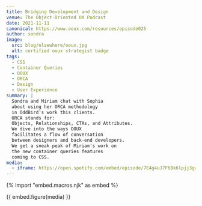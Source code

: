 ```yaml
---
title: Bridging Development and Design
venue: The Object-Oriented UX Podcast
date: 2021-11-11
canonical: https://www.ooux.com/resources/episode025
author: sondra
image:
  src: blog/elsewhere/ooux.jpg
  alt: certified ooux strategist badge
tags:
  - CSS
  - Container Queries
  - OOUX
  - ORCA
  - Design
  - User Experience  
summary: |
  Sondra and Miriam chat with Sophia
  about using her ORCA methodology
  in OddBird's work this clients.
  ORCA stands for:
  Objects, Relationships, CTAs, and Attributes.
  We dive into the ways OOUX
  facilitates a flow of conversation
  between designers and back-end developers.
  We get a sneak peak of Miriam's work on 
  the new container queries features
  coming to CSS.
media:
  - iframe: https://open.spotify.com/embed/episode/7E4g4uJ7F6Bk6lpjj3grnZ
---
```


{% import "embed.macros.njk" as embed %}

{{ embed.figure(media) }}